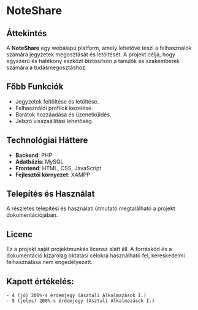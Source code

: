 # NoteShare  

## Áttekintés  
A **NoteShare** egy webalapú platform, amely lehetővé teszi a felhasználók számára jegyzetek megosztását és letöltését. A projekt célja, hogy egyszerű és hatékony eszközt biztosítson a tanulók és szakemberek számára a tudásmegosztáshoz.  

## Főbb Funkciók  
- Jegyzetek feltöltése és letöltése.  
- Felhasználói profilok kezelése.  
- Barátok hozzáadása és üzenetküldés.  
- Jelszó visszaállítási lehetőség.  

## Technológiai Háttere  
- **Backend**: PHP  
- **Adatbázis**: MySQL  
- **Frontend**: HTML, CSS, JavaScript  
- **Fejlesztői környezet**: XAMPP  

## Telepítés és Használat  
A részletes telepítési és használati útmutató megtalálható a projekt dokumentációjában.  

## Licenc  
Ez a projekt saját projektmunkás licensz alatt áll. A forráskód és a dokumentáció kizárólag oktatási célokra használható fel, kereskedelmi felhasználása nem engedélyezett.

## Kapott értékelés:
    - 4 (jó) 200%-s érdemjegy (Asztali Alkalmazások I.)
    - 5 (jeles) 200%-s érdemjegy (Asztali Alkalmazások I.)